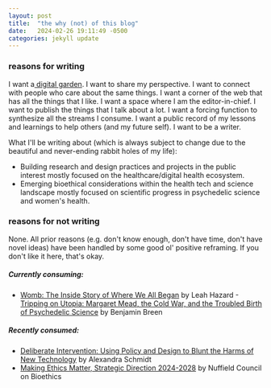 ```yaml
---
layout: post
title:  "the why (not) of this blog"
date:   2024-02-26 19:11:49 -0500
categories: jekyll update
---
```

### reasons for writing
I want a[ digital garden](https://maggieappleton.com/garden). I want to share my perspective. I want to connect with people who care about the same things. I want a corner of the web that has all the things that I like. I want a space where I am the editor-in-chief. I want to publish the things that I talk about a lot. I want a forcing function to synthesize all the streams I consume. I want a public record of my lessons and learnings to help others (and my future self). I want to be a writer. 

What I'll be writing about (which is always subject to change due to the beautiful and never-ending rabbit holes of my life):
- Building research and design practices and projects in the public interest mostly focused on the healthcare/digital health ecosystem. 
- Emerging bioethical considerations within the health tech and science landscape mostly focused on scientific progress in psychedelic science and women's health.

### reasons for not writing
None. All prior reasons (e.g. don't know enough, don't have time, don't have novel ideas) have been handled by some good ol' positive reframing. If you don't like it here, that's okay. 

##### Currently consuming:
- [Womb: The Inside Story of Where We All Began](https://www.goodreads.com/en/book/show/61284027) by Leah Hazard
-[Tripping on Utopia: Margaret Mead, the Cold War, and the Troubled Birth of Psychedelic Science](https://www.goodreads.com/book/show/145624768-tripping-on-utopia?from_search=true&from_srp=true&qid=pTHOeKhb9H&rank=1) by Benjamin Breen

##### Recently consumed:
- [Deliberate Intervention: Using Policy and Design to Blunt the Harms of New Technology](https://www.goodreads.com/book/show/63055475-deliberate-intervention) by Alexandra Schmidt
- [Making Ethics Matter, Strategic Direction 2024-2028](https://www.nuffieldbioethics.org/assets/pdfs/NCOB-5-Year-Strategy-Making-Ethics-Matter-FINAL.pdf) by Nuffield Council on Bioethics
